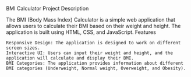 BMI Calculator
Project Description

The BMI (Body Mass Index) Calculator is a simple web application that allows users to calculate their BMI based on their weight and height. The application is built using HTML, CSS, and JavaScript.
Features

    Responsive Design: The application is designed to work on different screen sizes.
    Interactive UI: Users can input their weight and height, and the application will calculate and display their BMI.
    BMI Categories: The application provides information about different BMI categories (Underweight, Normal weight, Overweight, and Obesity).
